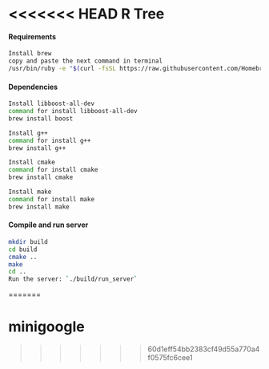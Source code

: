 <<<<<<< HEAD
R Tree
========

#### Requirements
```sh
Install brew
copy and paste the next command in terminal 
/usr/bin/ruby -e "$(curl -fsSL https://raw.githubusercontent.com/Homebrew/install/master/install)"
```

#### Dependencies
```sh
Install libboost-all-dev
command for install libboost-all-dev
brew install boost
```
```sh
Install g++
command for install g++ 
brew install g++ 
```
```sh
Install cmake
command for install cmake
brew install cmake 
```
```sh
Install make
command for install make
brew install make 
```

#### Compile and run server

```sh
mkdir build
cd build
cmake ..
make
cd ..
Run the server: `./build/run_server`
```
=======
# minigoogle
>>>>>>> 60d1eff54bb2383cf49d55a770a4f0575fc6cee1

